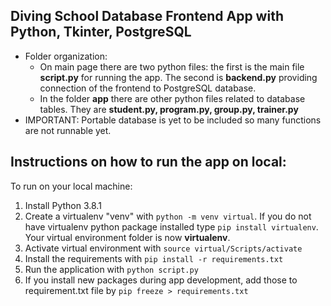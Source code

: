 ## Diving School Database Frontend App with Python, Tkinter, PostgreSQL
* Folder organization:
    * On main page there are two python files: the first is the main file **script.py** for running the app. The second is **backend.py** providing connection of the frontend to PostgreSQL database.
    * In the folder **app** there are other python files related to database tables. They are **student.py, program.py, group.py, trainer.py**
* IMPORTANT: Portable database is yet to be included so many functions are not runnable yet.

## Instructions on how to run the app on local:
To run on your local machine:
1. Install Python 3.8.1
2. Create a virtualenv "venv" with `python -m venv virtual`. If you do not have
    virtualenv python package installed type `pip install virtualenv`. Your
    virtual environment folder is now **virtualenv**.
3. Activate virtual environment with `source virtual/Scripts/activate`
4. Install the requirements with `pip install -r requirements.txt`
5. Run the application with `python script.py`
6. If you install new packages during app development, add those to requirement.txt file 
   by `pip freeze > requirements.txt`
